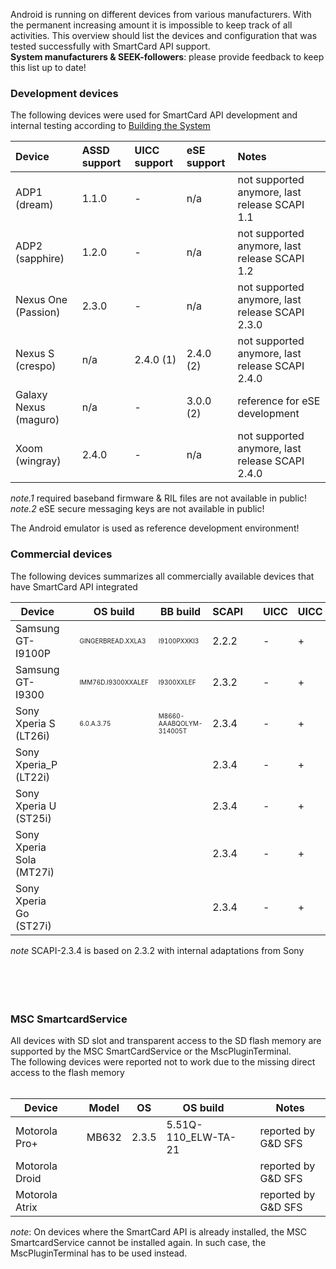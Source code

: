 Android is running on different devices from various manufacturers. With the permanent increasing amount it is impossible to keep track of all activities. This overview should list the devices and configuration that was tested successfully with SmartCard API support.<br />
**System manufacturers & SEEK-followers**: please provide feedback to keep this list up to date!<br />

### Development devices ###
The following devices were used for SmartCard API development and internal testing according to [Building the System](BuildingTheSystem)


| **Device** | ASSD support| UICC support| eSE support| Notes |
|:--------|:-----|:-----|:--------|:------|
| ADP1 (dream)| 1.1.0 | - | n/a | not supported anymore, last release SCAPI 1.1 |
| ADP2 (sapphire) | 1.2.0 | - | n/a | not supported anymore, last release SCAPI 1.2 |
| Nexus One (Passion) | 2.3.0 | - | n/a | not supported anymore, last release SCAPI 2.3.0 |
| Nexus S (crespo) | n/a | 2.4.0 (1) | 2.4.0 (2) | not supported anymore, last release SCAPI 2.4.0 |
| Galaxy Nexus (maguro) | n/a | - | 3.0.0 (2) | reference for eSE development |
| Xoom (wingray) | 2.4.0 | - | n/a | not supported anymore, last release SCAPI 2.4.0 |

_note.1_ required baseband firmware & RIL files are not available in public!<br />
_note.2_ eSE secure messaging keys are not available in public!<br />

The Android emulator is used as reference development environment!
<br />

### Commercial devices ###
The following devices summarizes all commercially available devices that have SmartCard API integrated

<table>
<thead><th> <b>Device</b> </th><th> </th><th> <b>OS build</b> </th><th> <b>BB build</b> </th><th> <b> SCAPI </b> </th><th> </th><th> <b>UICC</b> </th><th> <b>UICC</b> </th><th> <b>eSE</b> </th> <th>  </th>  <th> <b>Notes</b> </th></thead><tbody>
<tr><td> Samsung GT-I9100P </td><td>  </td><td> <font size='1'>GINGERBREAD.XXLA3 </td><td><font size='1'>I9100PXXKI3 </td><td> 2.2.2 </td><td>  </td><td> - </td><td> + </td><td> - </td><td>  </td><td> <a href='https://github.com/sunyer/Seek-for-Android/wiki/DeviceDetails'>details</a> </td></tr>
<tr><td> Samsung GT-I9300 </td><td>  </td><td> <font size='1'>IMM76D.I9300XXALEF </td><td><font size='1'>I9300XXLEF </td><td> 2.3.2 </td><td>  </td><td> - </td><td> + </td><td> - </td><td>  </td><td> <a href='https://github.com/sunyer/Seek-for-Android/wiki/DeviceDetails'>details</a> </td></tr>
<tr><td> Sony Xperia S (LT26i) </td><td>  </td><td> <font size='1'>6.0.A.3.75 </td><td> <font size='1'>M8660-AAABQOLYM-314005T </td><td> 2.3.4 </td><td>  </td><td> - </td><td> + </td><td> - </td><td>  </td><td> <a href='https://github.com/sunyer/Seek-for-Android/wiki/DeviceDetails'>details</a> </td></tr>
<tr><td> Sony Xperia_P (LT22i) </td><td>  </td><td>  </td><td>  </td><td> 2.3.4 </td><td>  </td><td> - </td><td> + </td><td> - </td><td>  </td><td> reported by Sony </td></tr>
<tr><td> Sony Xperia U (ST25i) </td><td>  </td><td>  </td><td>  </td><td> 2.3.4 </td><td>  </td><td> - </td><td> + </td><td> - </td><td>  </td><td> reported by Sony </td></tr>
<tr><td> Sony Xperia Sola (MT27i) </td><td>  </td><td>  </td><td>  </td><td> 2.3.4 </td><td>  </td><td> - </td><td> + </td><td> - </td><td>  </td><td> reported by Sony </td></tr>
<tr><td> Sony Xperia Go (ST27i) </td><td>  </td><td>  </td><td>  </td><td> 2.3.4 </td><td>  </td><td> - </td><td> + </td><td> - </td><td>  </td><td> reported by Sony </td></tr></tbody></table>

<i>note</i> SCAPI-2.3.4 is based on 2.3.2 with internal adaptations from Sony<br>
<br>
<br>
<br><br>
<h3>MSC SmartcardService</h3>
All devices with SD slot and transparent access to the SD flash memory are supported by the MSC SmartCardService or the MscPluginTerminal.<br />
The following devices were reported not to work due to the missing direct access to the flash memory<br>
<br>
<table><thead><th> <b>Device</b> </th><th> </th><th> <b>Model</b> </th><th> <b>OS</b> </th><th> <b>OS build</b> </th><th> </th><th> <b>Notes</b> </th></thead><tbody>
<tr><td> Motorola Pro+ </td><td>  </td><td> MB632 </td><td> 2.3.5 </td><td> 5.51Q-110_ELW-TA-21 </td><td>  </td><td> reported by G&D SFS </td></tr>
<tr><td> Motorola Droid </td><td>  </td><td>  </td><td>  </td><td>  </td><td>  </td><td> reported by G&D SFS</td></tr>
<tr><td> Motorola Atrix </td><td>  </td><td>  </td><td>  </td><td>  </td><td>  </td><td> reported by G&D SFS </td></tr></tbody></table>

<i>note</i>: On devices where the SmartCard API is already installed, the MSC SmartcardService cannot be installed again. In such case, the MscPluginTerminal has to be used instead.